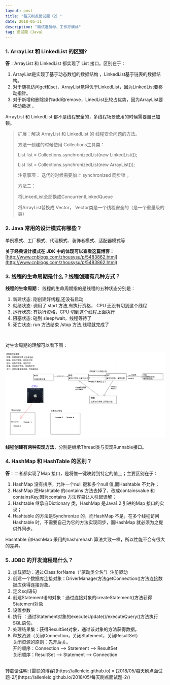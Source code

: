 ```yaml
---
layout: post
title: "每天刷点面试题（2）"
date: 2018-05-31
description: "面试造航母，工作拧螺丝"
tag: 面试题（Java）
---
```


### 1. ArrayList 和 LinkedList 的区别?

**答**：ArrayList 和 LinkedList 都实现了 List 接口。区别在于：   

1. ArrayList是实现了基于动态数组的数据结构 ，LinkedList基于链表的数据结构。 
2. 对于随机访问get和set，ArrayList觉得优于LinkedList，因为LinkedList要移动指针。 
3. 对于新增和删除操作add和remove，LinedList比较占优势，因为ArrayList要移动数据 。

ArrayList 和 LinkedList 都不是线程安全的，多线程场景使用的时候需要自己加锁。

> 扩展：解决 ArrayList 和 LinkedList 的 线程安全问题的方法。  
>
> 方法一创建的时候使用 Collections工具类：
>
> List<String> list = Collections.synchronizedList(new LinkedList<String>());   
>
> List<String> list = Collections.synchronizedList(new ArrayList<String>());   
>
> 注意事项： 迭代的时候需要加上 synchronized 同步锁 。  
>
> 
>
> 方法二：  
>
> 将LinkedList全部换成ConcurrentLinkedQueue     
>
> 将ArrayList替换成 Vector， Vector类是一个线程安全的（是一个重量级的类） 

### 2. Java 常用的设计模式有哪些？

单例模式、工厂模式、代理模式、装饰者模式、适配器模式等

**关于经典设计模式在 JDK 中的体现可以查看这篇博客：**  [http://www.cnblogs.com/zhousysu/p/5483862.html](http://www.cnblogs.com/zhousysu/p/5483862.html)

### 3. 线程的生命周期是什么？线程创建有几种方式？

**线程的生命周期**：  线程的生命周期指的是线程的五种状态分别是：  

1. 新建状态: 刚创建好线程,还没有启动 
2. 就绪状态: 调用了 start 方法,有执行资格， CPU 还没有切到这个线程 
3. 运行状态: 有执行资格，CPU 切到这个线程上面执行 
4. 阻塞状态: 碰到 sleep/wait，线程等待了
5. 死亡状态: run 方法结束 /stop 方法,线程就完成了

<br>

对生命周期的理解可以看下图：  

![1527782092219](/images/posts/interview/1527782092219.png)

**线程创建有两种实现方法**，分别是继承Thread类与实现Runnable接口。    

### 4. HashMap 和 HashTable 的区别？

**答**：二者都实现了Map 接口，是将惟一键映射到特定的值上；主要区别在于：   

1. HashMap 没有排序，允许一个null 键和多个null 值,而Hashtable 不允许；   
2. HashMap 把Hashtable 的contains 方法去掉了，改成containsvalue 和containsKey,因为contains 方法容易让人引起误解；  
3. Hashtable 继承自Dictionary 类，HashMap 是Java1.2 引进的Map 接口的实现；   
4. Hashtable 的方法是Synchronize 的，而HashMap 不是，在多个线程访问Hashtable 时，不需要自己为它的方法实现同步，而HashMap 就必须为之提供外同步。  

Hashtable 和HashMap 采用的hash/rehash 算法大致一样，所以性能不会有很大的差异。 

### 5. JDBC 的开发流程是什么？

1. 加载驱动：通过Class.forName（“驱动类全名”）注册驱动
2. 创建一个数据库连接对象：DriverManager方法getConnection()方法连接数据库获得连接对象。 
3. 定义sql语句
4. 创建Statement语句对象：通过连接对象的createStatement()方法获得Statement对象 
5. 设置参数
6. 执行 ：通过Statement对象的executeUpdate()/executeQuery()方法执行SQL语句。 
7. 处理结果集：获得ResultSet对象，通过该对象的方法获得数据。 
8. 释放资源（关闭Connection，关闭Statement，关闭ResultSet）   
   关闭资源的原则：先开后关。  
   开的顺序：Connection --> Statement --> ResultSet  
   关闭顺序：ResultSet --> Statement --> Connection  

<br/>
转载请注明: [雷聪的博客](https://allenleic.github.io) » [2018/05/每天刷点面试题-2/](https://allenleic.github.io/2018/05/每天刷点面试题-2/)

